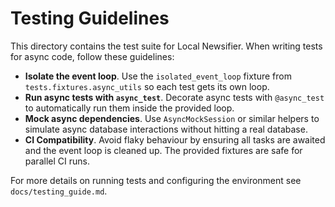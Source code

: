# Testing Guidelines

This directory contains the test suite for Local Newsifier. When writing tests for async code, follow these guidelines:

- **Isolate the event loop**. Use the `isolated_event_loop` fixture from `tests.fixtures.async_utils` so each test gets its own loop.
- **Run async tests with `async_test`**. Decorate async tests with `@async_test` to automatically run them inside the provided loop.
- **Mock async dependencies**. Use `AsyncMockSession` or similar helpers to simulate async database interactions without hitting a real database.
- **CI Compatibility**. Avoid flaky behaviour by ensuring all tasks are awaited and the event loop is cleaned up. The provided fixtures are safe for parallel CI runs.

For more details on running tests and configuring the environment see `docs/testing_guide.md`.


